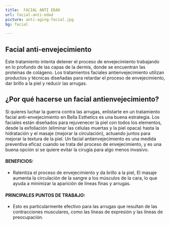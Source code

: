 ```yaml
---
title:  FACIAL ANTI EDAD
url: facial-anti-edad
picture: anti-aging-facial.jpg
bg: facial

---
```


## Facial anti-envejecimiento

Este tratamiento intenta detener el proceso de envejecimiento trabajando en lo profundo de las capas de la dermis, donde se encuentran las proteínas de colágeno.
Los tratamientos faciales antienvejecimiento utilizan productos y técnicas diseñadas para retardar el proceso de envejecimiento, dar brillo a la piel y reducir las arrugas.

## ¿Por qué hacerse un facial antienvejecimiento?

Si quieres luchar la guerra contra las arrugas, enlistarte en un tratamiento facial anti-envejecimiento en Bella Esthetics es una buena estrategia. Los faciales están diseñados para rejuvenecer la piel con todos los elementos, desde la exfoliación (eliminar las células muertas y la piel opaca) hasta la hidratación y el masaje (mejorar la circulación), actuando juntos para mejorar la textura de la piel.  Un facial antienvejecimiento es una medida preventiva eficaz cuando se trata del proceso de envejecimiento, y es una buena opción si se quiere evitar la cirugía para algo menos invasivo.

#### BENEFICIOS:
- Ralentiza el proceso de envejecimiento y da brillo a la piel, El masaje aumenta la circulación de la sangre a los músculos de la cara, lo que ayuda a minimizar la aparición de líneas finas y arrugas.

#### PRINCIPALES PUNTOS DE TRABAJO:
- Esto es particularmente efectivo para las arrugas que resultan de las contracciones musculares, como las líneas de expresión y las líneas de preocupación.
